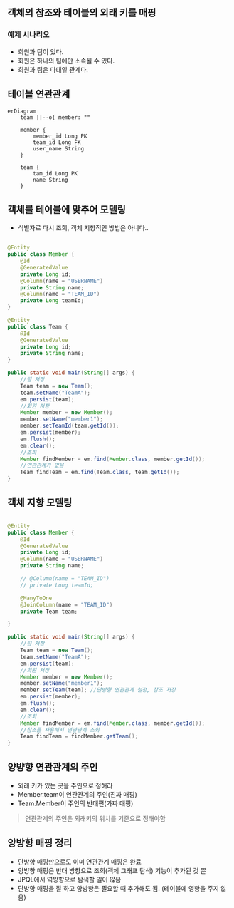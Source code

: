 ## 객체의 참조와 테이블의 외래 키를 매핑

### 예제 시나리오

- 회원과 팀이 있다.
- 회원은 하나의 팀에만 소속될 수 있다.
- 회원과 팀은 다대일 관계다.

## 테이블 연관관계

```mermaid
erDiagram
    team ||--o{ member: ""

    member {
        member_id Long PK
        team_id Long FK
        user_name String
    }

    team {
        tam_id Long PK
        name String
    }

```

## 객체를 테이블에 맞추어 모델링

- 식별자로 다시 조회, 객체 지향적인 방법은 아니다..

```java

@Entity
public class Member {
    @Id
    @GeneratedValue
    private Long id;
    @Column(name = "USERNAME")
    private String name;
    @Column(name = "TEAM_ID")
    private Long teamId;
}

@Entity
public class Team {
    @Id
    @GeneratedValue
    private Long id;
    private String name;
}

public static void main(String[] args) {
    //팀 저장
    Team team = new Team();
    team.setName("TeamA");
    em.persist(team);
    //회원 저장
    Member member = new Member();
    member.setName("member1");
    member.setTeamId(team.getId());
    em.persist(member);
    em.flush();
    em.clear();
    //조회
    Member findMember = em.find(Member.class, member.getId());
    //연관관계가 없음
    Team findTeam = em.find(Team.class, team.getId());
}
```

## 객체 지향 모델링

```java

@Entity
public class Member {
    @Id
    @GeneratedValue
    private Long id;
    @Column(name = "USERNAME")
    private String name;

    // @Column(name = "TEAM_ID")
    // private Long teamId;

    @ManyToOne
    @JoinColumn(name = "TEAM_ID")
    private Team team;

}

public static void main(String[] args) {
    //팀 저장
    Team team = new Team();
    team.setName("TeamA");
    em.persist(team);
    //회원 저장
    Member member = new Member();
    member.setName("member1");
    member.setTeam(team); //단방향 연관관계 설정, 참조 저장
    em.persist(member);
    em.flush();
    em.clear();
    //조회
    Member findMember = em.find(Member.class, member.getId());
    //참조를 사용해서 연관관계 조회
    Team findTeam = findMember.getTeam();
}
```

## 양뱡향 연관관계의 주인

- 외래 키가 있는 곳을 주인으로 정해라
- Member.team이 연관관계의 주인(진짜 매핑)
- Team.Member이 주인의 반대편(가짜 매핑)

> 연관관계의 주인은 외래키의 위치를 기준으로 정해야함

## 양방향 매핑 정리

- 단방향 매핑만으로도 이미 연관관계 매핑은 완료
- 양뱡향 매핑은 반대 방향으로 조회(객체 그래프 탐색) 기능이 추가된 것 뿐
- JPQL에서 역방향으로 탐색할 일이 많음
- 단방향 매핑을 잘 하고 양방향은 필요할 때 추가해도 됨. (테이블에 영향을 주지 않음)